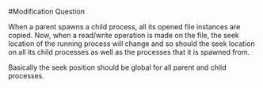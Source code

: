#Modification Question

When a parent spawns a child process, all its opened file instances are copied.
Now, when a read/write operation is made on the file, the seek location of the
running process will change and so should the seek location on all its child processes as well as the processes that it is spawned from. 

Basically the seek position should be global for all parent and child processes.
